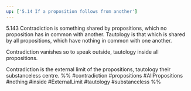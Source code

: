 ```yaml
---
up: ['5.14 If a proposition follows from another']
---
```

5.143 Contradiction is something shared by propositions, which no proposition has in common with another. Tautology is that which is shared by all propositions, which have nothing in common with one another.

Contradiction vanishes so to speak outside, tautology inside all propositions.

Contradiction is the external limit of the propositions, tautology their substanceless centre.
%%
#contradiction #propositions #AllPropositions #nothing #inside #ExternalLimit #tautology #substanceless %%
